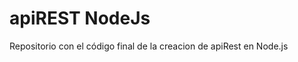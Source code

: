 # apiREST NodeJs
Repositorio con el código final de la creacion de apiRest en Node.js

<a href="https://www.johnandrade.com.com">
    <img src="">
</a>
